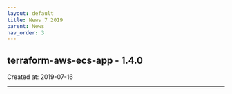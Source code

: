 ```yaml
---
layout: default
title: News 7 2019
parent: News
nav_order: 3
---
```




## terraform-aws-ecs-app - 1.4.0


Created at: 2019-07-16

---


